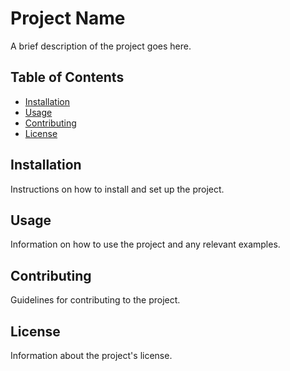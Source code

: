 # Project Name

A brief description of the project goes here.

## Table of Contents

- [Installation](#installation)
- [Usage](#usage)
- [Contributing](#contributing)
- [License](#license)

## Installation

Instructions on how to install and set up the project.

## Usage

Information on how to use the project and any relevant examples.

## Contributing

Guidelines for contributing to the project.

## License

Information about the project's license.
